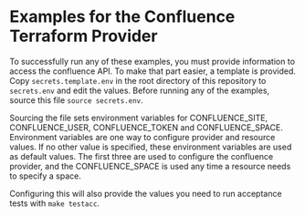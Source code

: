 # Examples for the Confluence Terraform Provider

To successfully run any of these examples, you must provide information to
access the confluence API. To make that part easier, a template is provided.
Copy `secrets.template.env` in the root directory of this repository to
`secrets.env` and edit the values. Before running any of the examples, source
this file `source secrets.env`.

Sourcing the file sets environment variables for CONFLUENCE_SITE,
CONFLUENCE_USER, CONFLUENCE_TOKEN and CONFLUENCE_SPACE. Environment variables
are one way to configure provider and resource values. If no other value is
specified, these environment variables are used as default values. The first
three are used to configure the confluence provider, and the CONFLUENCE_SPACE is
used any time a resource needs to specify a space.

Configuring this will also provide the values you need to run acceptance tests
with `make testacc`.
